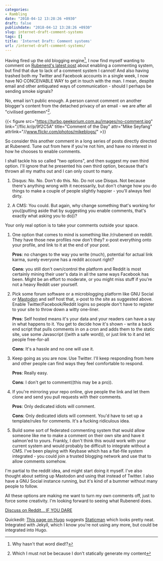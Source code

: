 ```yaml
---
categories:
- Rambling
date: "2018-04-12 13:28:26 +0930"
draft: false
publishdate: "2018-04-12 13:28:26 +0930"
slug: internet-draft-comment-systems
tags: []
title: 'Internet Draft: Comment systems'
url: /internet-draft-comment-systems/
---
```


Having fired up the old blogging engine[^die], I now find myself wanting to comment on [Rubenerd's latest post](https://rubenerd.com/rfc-comment-systems/) about enabling a commenting system, but find that due to lack of a comment system I cannot! And also having trashed both my Twitter and Facebook accounts in a single week, I now have NO CONCEIVABLE WAY to get in touch with the man. I mean, despite email and other antiquated ways of communication - should I perhaps be sending smoke signals?

No, email isn't public enough. A person cannot comment on another blogger's content from the detached privacy of an email - we are after all "civilised gentlemen"[^static].

{{< figure src="https://turbo.geekorium.com.au/images/no-comment.jpg" link="//flic.kr/p/9f2C5A" title="Comment of the Day" attr="Mike Seyfang" attrlink="//www.flickr.com/photos/mikeblogs/" >}}

So consider this another comment in a long series of posts directly directed at Rubenerd. Tune out from here if you're not him, and have no interest in how he chooses to enable comments.

I shall tackle his so called "two options", and then suggest my own third option. I'll ignore that he presented his own third option, because that's thrown all my maths out and I can only count to many.

1.  Disqus: No. No. Don't do this. No. Do not use Disqus. Not because there's anything wrong with it necessarily, but don't change how you do things to make a couple of people slightly happier - you'll always feel dirty. 

2.  A CMS: You could. But again, why change something that's working for you((putting aside that by suggesting you enable comments, that's exactly what asking you to do))?

Your only real option is to take your comments outside your space.

1.  One option that comes to mind is something like /r/rubenerd on reddit. They have those new profiles now don't they? x-post everything onto your profile, and link to it at the end of your post.

    **Pros**: no changes to the way you write (much), potential for actual link karma, surely everyone has a reddit account right? 

    **Cons**: you still don't own/control the platform and Reddit is most certainly mining their user's data in all the same ways Facebook has been. Might be an effort to moderate, or you might miss stuff if you're not a heavy Reddit user yourself. 

2.  Pick some forum software or a microblogging platform like GNU Social or [Mastodon](https://joinmastodon.org/) and self host that, x-post to the site as suggested above. Enable Twitter/Facebook/Reddit logins so people don't have to register to your site to throw down a witty one-liner. 

    **Pros**: Self hosted means it's your data and your readers can have a say in what happens to it. You get to decide how it's shown - write a back end script that pulls comments in on a cron and adds them to the static site, use some Javascript ((with a safe word)), or just link to it and let people free-for-all

    **Cons**: It's a hassle and no one will use it.

3.  Keep going as you are now. Use Twitter. I'll keep responding from here and other people can find ways they feel comfortable to respond.

    **Pros**: Really easy.

    **Cons**: I don't get to comment((this may be a pro)). 

4.  If you're mirroring your repo online, give people the link and let them clone and send you pull requests with their comments.

    **Pros**: Only dedicated idiots will comment.

    **Cons**: Only dedicated idiots will comment. You'd have to set up a template/rules for comments. It's a fucking ridiculous idea. 

5.  Build some sort of federated commenting system that would allow someone like me to make a comment on their own site and have it salmon'ed to yours. Frankly, I don't think this would work with your current system and would probably be difficult to integrate without a CMS. I've been playing with Keybase which has a flat-file system integrated - you could join a trusted blogging network and use that to allow comments somehow.

I'm partial to the reddit idea, and might start doing it myself. I've also thought about setting up Mastodon and using that instead of Twitter. I also have a GNU Social instance running, but it's kind of a bummer without many people to follow.

All these options are making me want to turn my own comments off, just to force some creativity. I'm looking forward to seeing what Rubenerd does.

[Discuss on Reddit... IF YOU DARE](https://www.reddit.com/user/screenbeard/comments/8bq59h/internet_draft_comment_systems_xpost/)

Quickedit: [This page on Hugo](http://gohugo.io/content-management/comments/#comments-alternatives) suggests [Staticman](https://staticman.net/) which looks pretty neat. Integrated with Jekyll, which I know you're not using any more, but could be integrated into Hugo.

[^die]:Why hasn't that word died!?[^runninggag]
[^runninggag]:And is this becoming some sort of running gag?
[^static]:Which I must not be because I don't statically generate my content